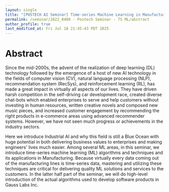 ```yaml
---
layout: single
title: "[POSTECH AI Seminar] Time-series Machine Learning in Manufacturing"
permalink: /seminar/2022_0408 - Postech Seminar - TS ML/abstract
author_profile: true
last_modified_at: Fri Jul 18 21:45:43 PDT 2025
---
```


# Abstract

Since the mid-2000s, the advent of the realization of deep learning (DL) technology followed by the emergence of
a host of new AI technology in the fields of computer vision (CV), natural language processing (NLP), recommendation
system (RecSys), and reinforcement learning (RL), has made a great impact in virtually all aspects of our lives. They have
driven harsh competition in the self-driving car development race, created diverse chat-bots which enabled
enterprises to serve and help customers without investing in human resources, written creative novels and
composed new music pieces, and increased customer engagement by recommending the right products in
e-commerce areas using advanced recommender systems. However, we have not seen much progress or
achievements in the industry sectors.

Here we introduce Industrial AI and why this field is still a Blue Ocean with huge potential
in both delivering business values to enterprises and making engineers' lives much easier.
Among several ML areas, in this seminar,
we introduce time-series machine learning (ML) algorithms and techniques
and its applications in Manufacturing.
Because virtually every data coming out of the manufacturing lines is time-series data,
mastering and utilizing these techniques are critical for delivering
quality ML solutions and services to the customers.
In the latter half part of the seminar,
we will do high-level introduction of the actual algorithms used
to develop software products in Gauss Labs Inc.
